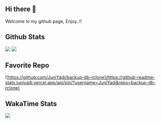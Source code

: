 ## Hi there 👋

Welcome to my github page, Enjoy..!!


## Github Stats

![](https://github-readme-stats.juniyadi.vercel.app/api?username=juniyadi&count_private=true&show_icons=true&show_owner=true)
![](https://github-readme-stats.juniyadi.vercel.app/api/top-langs/?username=juniyadi&layout=compact)

## Favorite Repo

![https://github.com/JuniYadi/backup-db-rclone](https://github-readme-stats.juniyadi.vercel.app/api/pin/?username=JuniYadi&repo=backup-db-rclone)


## WakaTime Stats

![](https://github-readme-stats.juniyadi.vercel.app/api/wakatime?username=JuniYadi&layout=compact)
<!-- ![](https://wakatime.com/share/@JuniYadi/7ec6a006-9bd6-465c-8004-2fd07ef439cc.svg) -->


<!--
**JuniYadi/JuniYadi** is a ✨ _special_ ✨ repository because its `README.md` (this file) appears on your GitHub profile.

Here are some ideas to get you started:

- 🔭 I’m currently working on ...
- 🌱 I’m currently learning ...
- 👯 I’m looking to collaborate on ...
- 🤔 I’m looking for help with ...
- 💬 Ask me about ...
- 📫 How to reach me: ...
- 😄 Pronouns: ...
- ⚡ Fun fact: ...
-->
